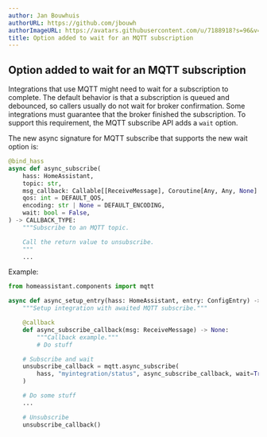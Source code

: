 ```yaml
---
author: Jan Bouwhuis
authorURL: https://github.com/jbouwh
authorImageURL: https://avatars.githubusercontent.com/u/7188918?s=96&v=4
title: Option added to wait for an MQTT subscription
---
```


## Option added to wait for an MQTT subscription

Integrations that use MQTT might need to wait for a subscription to complete. The default behavior is that a subscription is queued and debounced, so callers usually do not wait for broker confirmation. Some integrations must guarantee that the broker finished the subscription. To support this requirement, the MQTT subscribe API adds a `wait` option.

The new async signature for MQTT subscribe that supports the new wait option is:

```python
@bind_hass
async def async_subscribe(
    hass: HomeAssistant,
    topic: str,
    msg_callback: Callable[[ReceiveMessage], Coroutine[Any, Any, None] | None],
    qos: int = DEFAULT_QOS,
    encoding: str | None = DEFAULT_ENCODING,
    wait: bool = False,
) -> CALLBACK_TYPE:
    """Subscribe to an MQTT topic.

    Call the return value to unsubscribe.
    """
    ...
```

Example:

```python
from homeassistant.components import mqtt

async def async_setup_entry(hass: HomeAssistant, entry: ConfigEntry) -> bool:
    """Setup integration with awaited MQTT subscribe."""

    @callback
    def async_subscribe_callback(msg: ReceiveMessage) -> None:
        """Callback example."""
        # Do stuff

    # Subscribe and wait
    unsubscribe_callback = mqtt.async_subscribe(
        hass, "myintegration/status", async_subscribe_callback, wait=True
    )

    # Do some stuff
    ...

    # Unsubscribe
    unsubscribe_callback()
```
